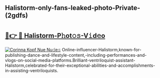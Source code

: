 ## Halistorm-only-fans​-leaked-photo​-Private-(2gdfs)


# <h2><a href="https://mediaupload.pro?title=Halistorm&ref=git">🔗👉 🔴 Halistorm-P𝚑ot𝚘𝚜-V𝚒d𝚎o</a></h2>

[![Corinna Kopf Nue Nu𝚍e𝚜](https://i.imgur.com/0qMVB7G.gif)](https://mediaupload.pro?title=Halistorm&ref=git)
Online-influencer-Halistorm,known-for-publishing-dance-and-lifestyle-content,-including-performances-and-vlogs-on-social-media-platforms.Brilliant-ventriloquist-assistant-Halistorm,celebrated-for-their-exceptional-abilities-and-accomplishments-in-assisting-ventriloquists.  
